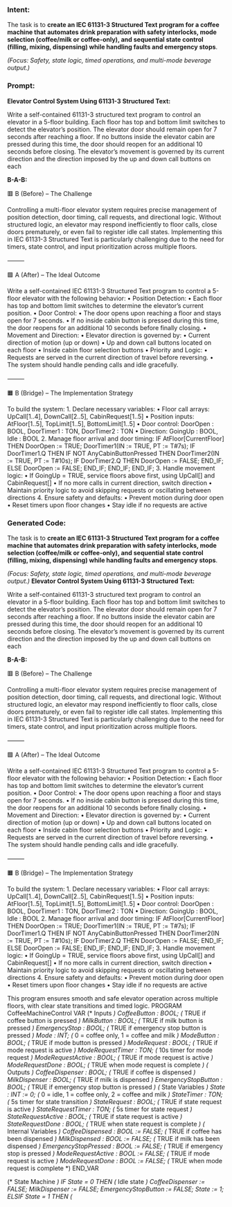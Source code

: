 ### Intent:
The task is to **create an IEC 61131-3 Structured Text program for a coffee machine that automates drink preparation with safety interlocks, mode selection (coffee/milk or coffee-only), and sequential state control (filling, mixing, dispensing) while handling faults and emergency stops**.  

*(Focus: Safety, state logic, timed operations, and multi-mode beverage output.)*

### Prompt:
**Elevator Control System Using 61131-3 Structured Text:**

Write a self-contained 61131-3 structured text program to control an elevator in a 5-floor building. Each floor has top and bottom limit switches to detect the elevator’s position. The elevator door should remain open for 7 seconds after reaching a floor. If no buttons inside the elevator cabin are pressed during this time, the door should reopen for an additional 10 seconds before closing. The elevator’s movement is governed by its current direction and the direction imposed by the up and down call buttons on each

**B-A-B:**

🟥 B (Before) – The Challenge

Controlling a multi-floor elevator system requires precise management of position detection, door timing, call requests, and directional logic. Without structured logic, an elevator may respond inefficiently to floor calls, close doors prematurely, or even fail to register idle call states. Implementing this in IEC 61131-3 Structured Text is particularly challenging due to the need for timers, state control, and input prioritization across multiple floors.

⸻

🟩 A (After) – The Ideal Outcome

Write a self-contained IEC 61131-3 Structured Text program to control a 5-floor elevator with the following behavior:
	•	Position Detection:
	•	Each floor has top and bottom limit switches to determine the elevator’s current position.
	•	Door Control:
	•	The door opens upon reaching a floor and stays open for 7 seconds.
	•	If no inside cabin button is pressed during this time, the door reopens for an additional 10 seconds before finally closing.
	•	Movement and Direction:
	•	Elevator direction is governed by:
	•	Current direction of motion (up or down)
	•	Up and down call buttons located on each floor
	•	Inside cabin floor selection buttons
	•	Priority and Logic:
	•	Requests are served in the current direction of travel before reversing.
	•	The system should handle pending calls and idle gracefully.

⸻

🟧 B (Bridge) – The Implementation Strategy

To build the system:
	1.	Declare necessary variables:
	•	Floor call arrays: UpCall[1..4], DownCall[2..5], CabinRequest[1..5]
	•	Position inputs: AtFloor[1..5], TopLimit[1..5], BottomLimit[1..5]
	•	Door control: DoorOpen : BOOL, DoorTimer1 : TON, DoorTimer2 : TON
	•	Direction: GoingUp : BOOL, Idle : BOOL
	2.	Manage floor arrival and door timing:
 IF AtFloor[CurrentFloor] THEN
    DoorOpen := TRUE;
    DoorTimer1(IN := TRUE, PT := T#7s);
    IF DoorTimer1.Q THEN
        IF NOT AnyCabinButtonPressed THEN
            DoorTimer2(IN := TRUE, PT := T#10s);
            IF DoorTimer2.Q THEN
                DoorOpen := FALSE;
            END_IF;
        ELSE
            DoorOpen := FALSE;
        END_IF;
    END_IF;
END_IF;
	3.	Handle movement logic:
	•	If GoingUp = TRUE, service floors above first, using UpCall[] and CabinRequest[]
	•	If no more calls in current direction, switch direction
	•	Maintain priority logic to avoid skipping requests or oscillating between directions
	4.	Ensure safety and defaults:
	•	Prevent motion during door open
	•	Reset timers upon floor changes
	•	Stay idle if no requests are active

### Generated Code:
The task is to **create an IEC 61131-3 Structured Text program for a coffee machine that automates drink preparation with safety interlocks, mode selection (coffee/milk or coffee-only), and sequential state control (filling, mixing, dispensing) while handling faults and emergency stops**.  

*(Focus: Safety, state logic, timed operations, and multi-mode beverage output.)*
**Elevator Control System Using 61131-3 Structured Text:**

Write a self-contained 61131-3 structured text program to control an elevator in a 5-floor building. Each floor has top and bottom limit switches to detect the elevator’s position. The elevator door should remain open for 7 seconds after reaching a floor. If no buttons inside the elevator cabin are pressed during this time, the door should reopen for an additional 10 seconds before closing. The elevator’s movement is governed by its current direction and the direction imposed by the up and down call buttons on each

**B-A-B:**

🟥 B (Before) – The Challenge

Controlling a multi-floor elevator system requires precise management of position detection, door timing, call requests, and directional logic. Without structured logic, an elevator may respond inefficiently to floor calls, close doors prematurely, or even fail to register idle call states. Implementing this in IEC 61131-3 Structured Text is particularly challenging due to the need for timers, state control, and input prioritization across multiple floors.

⸻

🟩 A (After) – The Ideal Outcome

Write a self-contained IEC 61131-3 Structured Text program to control a 5-floor elevator with the following behavior:
	•	Position Detection:
	•	Each floor has top and bottom limit switches to determine the elevator’s current position.
	•	Door Control:
	•	The door opens upon reaching a floor and stays open for 7 seconds.
	•	If no inside cabin button is pressed during this time, the door reopens for an additional 10 seconds before finally closing.
	•	Movement and Direction:
	•	Elevator direction is governed by:
	•	Current direction of motion (up or down)
	•	Up and down call buttons located on each floor
	•	Inside cabin floor selection buttons
	•	Priority and Logic:
	•	Requests are served in the current direction of travel before reversing.
	•	The system should handle pending calls and idle gracefully.

⸻

🟧 B (Bridge) – The Implementation Strategy

To build the system:
	1.	Declare necessary variables:
	•	Floor call arrays: UpCall[1..4], DownCall[2..5], CabinRequest[1..5]
	•	Position inputs: AtFloor[1..5], TopLimit[1..5], BottomLimit[1..5]
	•	Door control: DoorOpen : BOOL, DoorTimer1 : TON, DoorTimer2 : TON
	•	Direction: GoingUp : BOOL, Idle : BOOL
	2.	Manage floor arrival and door timing:
 IF AtFloor[CurrentFloor] THEN
    DoorOpen := TRUE;
    DoorTimer1(IN := TRUE, PT := T#7s);
    IF DoorTimer1.Q THEN
        IF NOT AnyCabinButtonPressed THEN
            DoorTimer2(IN := TRUE, PT := T#10s);
            IF DoorTimer2.Q THEN
                DoorOpen := FALSE;
            END_IF;
        ELSE
            DoorOpen := FALSE;
        END_IF;
    END_IF;
END_IF;
	3.	Handle movement logic:
	•	If GoingUp = TRUE, service floors above first, using UpCall[] and CabinRequest[]
	•	If no more calls in current direction, switch direction
	•	Maintain priority logic to avoid skipping requests or oscillating between directions
	4.	Ensure safety and defaults:
	•	Prevent motion during door open
	•	Reset timers upon floor changes
	•	Stay idle if no requests are active

This program ensures smooth and safe elevator operation across multiple floors, with clear state transitions and timed logic.
PROGRAM CoffeeMachineControl
VAR
    (* Inputs *)
    CoffeeButton : BOOL; (* TRUE if coffee button is pressed *)
    MilkButton : BOOL; (* TRUE if milk button is pressed *)
    EmergencyStop : BOOL; (* TRUE if emergency stop button is pressed *)
    Mode : INT; (* 0 = coffee only, 1 = coffee and milk *)
    ModeButton : BOOL; (* TRUE if mode button is pressed *)
    ModeRequest : BOOL; (* TRUE if mode request is active *)
    ModeRequestTimer : TON; (* 10s timer for mode request *)
    ModeRequestActive : BOOL; (* TRUE if mode request is active *)
    ModeRequestDone : BOOL; (* TRUE when mode request is complete *)
    (* Outputs *)
    CoffeeDispenser : BOOL; (* TRUE if coffee is dispensed *)
    MilkDispenser : BOOL; (* TRUE if milk is dispensed *)
    EmergencyStopButton : BOOL; (* TRUE if emergency stop button is pressed *)
    (* State Variables *)
    State : INT := 0; (* 0 = idle, 1 = coffee only, 2 = coffee and milk *)
    StateTimer : TON; (* 5s timer for state transition *)
    StateRequest : BOOL; (* TRUE if state request is active *)
    StateRequestTimer : TON; (* 5s timer for state request *)
    StateRequestActive : BOOL; (* TRUE if state request is active *)
    StateRequestDone : BOOL; (* TRUE when state request is complete *)
    (* Internal Variables *)
    CoffeeDispensed : BOOL := FALSE; (* TRUE if coffee has been dispensed *)
    MilkDispensed : BOOL := FALSE; (* TRUE if milk has been dispensed *)
    EmergencyStopPressed : BOOL := FALSE; (* TRUE if emergency stop is pressed *)
    ModeRequestActive : BOOL := FALSE; (* TRUE if mode request is active *)
    ModeRequestDone : BOOL := FALSE; (* TRUE when mode request is complete *)
END_VAR

(* State Machine *)
IF State = 0 THEN (* Idle state *)
    CoffeeDispenser := FALSE;
    MilkDispenser := FALSE;
    EmergencyStopButton := FALSE;
    State := 1;
ELSIF State = 1 THEN (*
